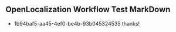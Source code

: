 ## OpenLocalization Workflow Test MarkDown
* 1b94baf5-aa45-4ef0-be4b-93b045324535 
thanks!<!--HONumber=Mar16_HO2-->
